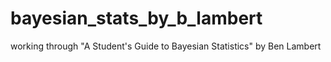 # bayesian_stats_by_b_lambert
working through "A Student's Guide to Bayesian Statistics" by Ben Lambert
